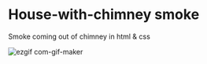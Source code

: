 # House-with-chimney smoke

Smoke coming out of chimney in html &amp; css

![ezgif com-gif-maker](https://user-images.githubusercontent.com/66785205/100745005-a94f6b80-3404-11eb-8563-2571db241c10.gif)
